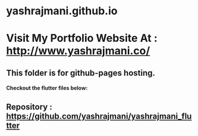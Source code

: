# yashrajmani.github.io
#  Visit My Portfolio Website At : http://www.yashrajmani.co/


## This folder is for github-pages hosting.



#### Checkout the flutter files below:
## Repository : https://github.com/yashrajmani/yashrajmani_flutter
